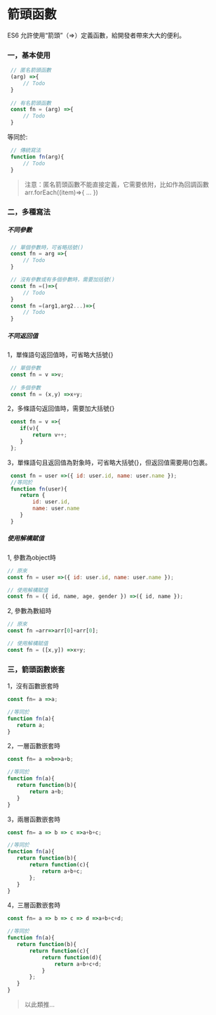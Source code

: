 # 箭頭函數
ES6 允許使用“箭頭”（=>）定義函數，給開發者帶來大大的便利。
### 一，基本使用  

```js  
 // 匿名箭頭函數
 (arg) =>{
     // Todo
 }    
 
 // 有名箭頭函數
 const fn = (arg) =>{
     // Todo
 }
```  
等同於:  
```js  
 // 傳統寫法
 function fn(arg){
     // Todo
 }
```   
> 注意：匿名箭頭函數不能直接定義，它需要依附，比如作為回調函數  arr.forEach((item)=>{ ... })
  
### 二，多種寫法  
  
##### 不同參數  
```js  
 // 單個參數時，可省略括號()
 const fn = arg =>{
     // Todo
 }  

 // 沒有參數或有多個參數時，需要加括號() 
 const fn =()=>{
     // Todo
 }  
 const fn =(arg1,arg2...)=>{
     // Todo
 }    
```     

##### 不同返回值    
1，單條語句返回值時，可省略大括號{} 
```js  
 // 單個參數
 const fn = v =>v;  
 
 // 多個參數
 const fn = (x,y) =>x+y;  
```    
2，多條語句返回值時，需要加大括號{} 
```js  
 const fn = v =>{
    if(v){
        return v++;
    }
 };  
``` 
3，單條語句且返回值為對象時，可省略大括號{}，但返回值需要用()包裹。
```js  
 const fn = user =>({ id: user.id, name: user.name });  
 //等同於  
 function fn(user){
    return {
        id: user.id, 
        name: user.name
    }
 }  
``` 

##### 使用解構賦值  
1, 參數為object時
```js
// 原來
const fn = user =>({ id: user.id, name: user.name });   

// 使用解構賦值  
const fn = ({ id, name, age, gender }) =>({ id, name });

```  
2, 參數為數組時
```js
// 原來
const fn =arr=>arr[0]+arr[0];   

// 使用解構賦值  
const fn = ([x,y]) =>x+y;

```

### 三，箭頭函數嵌套    

1，沒有函數嵌套時
```js    
const fn= a =>a;    

//等同於
function fn(a){
   return a;
}
```
2，一層函數嵌套時
```js    
const fn= a =>b=>a+b;    

//等同於
function fn(a){
   return function(b){
       return a+b;
   }
}
```
3，兩層函數嵌套時
```js    
const fn= a => b => c =>a+b+c;    

//等同於
function fn(a){
   return function(b){
       return function(c){
           return a+b+c;
       };
   }
}
```
4，三層函數嵌套時
```js    
const fn= a => b => c => d =>a+b+c+d;    

//等同於
function fn(a){
   return function(b){
       return function(c){
           return function(d){
               return a+b+c+d;
           }
       };
   }
}
```

> 以此類推...